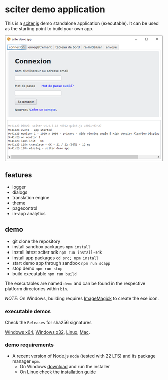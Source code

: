 # sciter demo application

This is a [sciter.js](https://sciter.com/) demo standalone application (executable).
It can be used as the starting point to build your own app.

![sciter demo app screenshot](screenshot.png)

## features

- logger
- dialogs
- translation engine
- theme
- pagecontrol
- in-app analytics

## demo

- git clone the repository
- install sandbox packages `npm install`
- install latest sciter sdk `npm run install-sdk`
- install app packages `cd src; npm install`
- start demo app through sandbox `npm run scapp`
- stop demo `npm run stop`
- build executable `npm run build`

The executables are named `demo` and can be found in the respective platform directories within `bin`.

_NOTE_: On Windows, building requires [ImageMagick](https://imagemagick.org/) to create the exe icon.

### executable demos

Check the `Releases` for sha256 signatures

[Windows x64](releases/download/1.1.0/demo-winx64.exe),
[Windows x32](releases/download/1.1.0/demo-winx32.exe),
[Linux](releases/download/1.1.0/demo-linux),
[Mac](releases/download/1.1.0/demo-macosx).

### demo requirements

- A recent version of Node.js `node` (tested with 22 LTS) and its package manager `npm`.
    - On Windows [download](https://nodejs.dev/download/) and run the installer
    - On Linux check the [installation guide](https://www.digitalocean.com/community/tutorials/how-to-install-node-js-on-ubuntu-20-04#option-2-%E2%80%94-installing-node-js-with-apt-using-a-nodesource-ppa)
